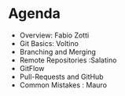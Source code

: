 # Agenda
* Overview: Fabio Zotti
* Git Basics: Voltino  
* Branching and Merging
* Remote Repositories :Salatino 
* GitFlow
* Pull-Requests and GitHub
* Common Mistakes : Mauro
